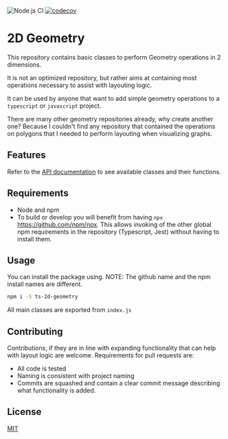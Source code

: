 ![Node.js CI](https://github.com/ruffythepirate/ts-geometry-2d/workflows/Node.js%20CI/badge.svg)
[![codecov](https://codecov.io/gh/ruffythepirate/ts-geometry-2d/branch/master/graph/badge.svg)](https://codecov.io/gh/ruffythepirate/ts-geometry-2d)


# 2D Geometry

This repository contains basic classes to perform Geometry operations in 2 dimensions.

It is not an optimized repository, but rather aims at containing most operations necessary to assist with layouting logic.

It can be used by anyone that want to add simple geometry operations to a `typescript` or `javascript` project.

There are many other geometry repositories already, why create another one? Because I couldn't find any repository that contained the operations on polygons that I needed to perform layouting when visualizing graphs.

## Features

Refer to the [API documentation](https://ruffythepirate.github.io/ts-geometry-2d/globals.html) to see available classes and their functions.

## Requirements

* Node and npm
* To build or develop you will benefit from having `npx` https://github.com/npm/npx. This allows invoking of the other global npm requirements in the repository (Typescript, Jest) without having to install them.

## Usage

You can install the package using. NOTE: The github name and the npm install names are different.

```bash
npm i -S ts-2d-geometry
```

All main classes are exported from `index.js`

## Contributing

Contributions, if they are in line with expanding functionality that can help with layout logic are welcome. Requirements for pull requests are:
* All code is tested
* Naming is consistent with project naming
* Commits are squashed and contain a clear commit message describing what functionality is added.

## License

[MIT](./LICENSE)
